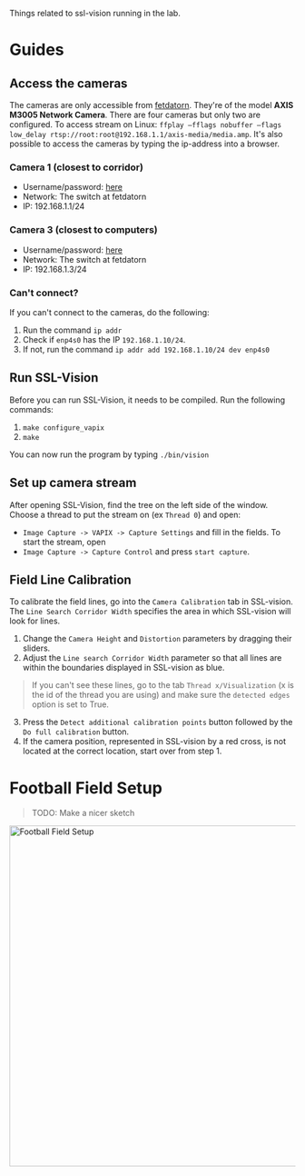Things related to ssl-vision running in the lab.

# Guides

## Access the cameras
The cameras are only accessible from [fetdatorn](fetdatorn). They're of the model **AXIS M3005 Network Camera**. There are four cameras but only two are configured. To access stream on Linux: `ffplay –fflags nobuffer –flags low_delay rtsp://root:root@192.168.1.1/axis-media/media.amp`. It's also possible to access the cameras by typing the ip-address into a browser.

### Camera 1 (closest to corridor)
- Username/password: [here](https://liuonline.sharepoint.com/:w:/r/sites/ToeBiters/Shared%20Documents/Private%20documentation/Cameras%20details.docx?d=w874584b250544826a239818754af4219&csf=1&web=1&e=696OaL)
- Network: The switch at fetdatorn
- IP: 192.168.1.1/24

### Camera 3 (closest to computers)
- Username/password: [here](https://liuonline.sharepoint.com/:w:/r/sites/ToeBiters/Shared%20Documents/Private%20documentation/Cameras%20details.docx?d=w874584b250544826a239818754af4219&csf=1&web=1&e=696OaL)
- Network: The switch at fetdatorn
- IP: 192.168.1.3/24

### Can't connect?
If you can't connect to the cameras, do the following:
1. Run the command `ip addr`
2. Check if `enp4s0` has the IP `192.168.1.10/24`. 
3. If not, run the command `ip addr add 192.168.1.10/24 dev enp4s0`

## Run SSL-Vision
Before you can run SSL-Vision, it needs to be compiled. Run the following commands:
1. `make configure_vapix`
2. `make`

You can now run the program by typing `./bin/vision`

## Set up camera stream
After opening SSL-Vision, find the tree on the left side of the window. Choose a thread to put the stream on (ex `Thread 0`) and open:
- `Image Capture -> VAPIX -> Capture Settings` 
and fill in the fields. To start the stream, open 
- `Image Capture -> Capture Control` 
and press `start capture`.

## Field Line Calibration
To calibrate the field lines, go into the `Camera Calibration` tab in SSL-vision. The `Line Search Corridor Width` specifies the area in which SSL-vision will look for lines.

1. Change the `Camera Height` and `Distortion` parameters by dragging their sliders.
2. Adjust the `Line search Corridor Width` parameter so that all lines are within the boundaries displayed in SSL-vision as blue. 
>If you can't see these lines, go to the tab `Thread x/Visualization` (x is the id of the thread you are using) and make sure the `detected edges` option is set to True.
3. Press the `Detect additional calibration points` button followed by the `Do full calibration` button.
4. If the camera position, represented in SSL-vision by a red cross, is not located at the correct location, start over from step 1. 


# Football Field Setup
> TODO: Make a nicer sketch
<img src="https://github.com/LiU-ToeBiters/wiki/assets/75081269/752dda1f-a86a-4f9e-9a0f-727ea13fcfa9" alt="Football Field Setup" width="600"/>

